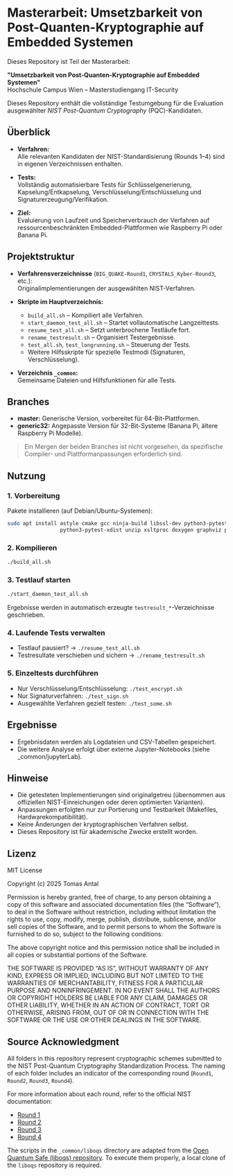 # Masterarbeit: Umsetzbarkeit von Post-Quanten-Kryptographie auf Embedded Systemen

Dieses Repository ist Teil der Masterarbeit:

**"Umsetzbarkeit von Post-Quanten-Kryptographie auf Embedded Systemen"**  
Hochschule Campus Wien – Masterstudiengang IT-Security

Dieses Repository enthält die vollständige Testumgebung für die Evaluation ausgewählter *NIST Post-Quantum Cryptography* (PQC)-Kandidaten.

## Überblick

- **Verfahren:**  
  Alle relevanten Kandidaten der NIST-Standardisierung (Rounds 1–4) sind in eigenen Verzeichnissen enthalten.

- **Tests:**  
  Vollständig automatisierbare Tests für Schlüsselgenerierung, Kapselung/Entkapselung, Verschlüsselung/Entschlüsselung und Signaturerzeugung/Verifikation.

- **Ziel:**  
  Evaluierung von Laufzeit und Speicherverbrauch der Verfahren auf ressourcenbeschränkten Embedded-Plattformen wie Raspberry Pi oder Banana Pi.

## Projektstruktur

- **Verfahrensverzeichnisse** (`BIG_QUAKE-Round1`, `CRYSTALS_Kyber-Round3`, etc.):  
  Originalimplementierungen der ausgewählten NIST-Verfahren.

- **Skripte im Hauptverzeichnis:**
    - `build_all.sh` – Kompiliert alle Verfahren.
    - `start_daemon_test_all.sh` – Startet vollautomatische Langzeittests.
    - `resume_test_all.sh` – Setzt unterbrochene Testläufe fort.
    - `rename_testresult.sh` – Organisiert Testergebnisse.
    - `test_all.sh`, `test_longrunning.sh` – Steuerung der Tests.
    - Weitere Hilfsskripte für spezielle Testmodi (Signaturen, Verschlüsselung).

- **Verzeichnis `_common`:**  
  Gemeinsame Dateien und Hilfsfunktionen für alle Tests.

## Branches

- **master:** Generische Version, vorbereitet für 64-Bit-Plattformen.
- **generic32:** Angepasste Version für 32-Bit-Systeme (Banana Pi, ältere Raspberry Pi Modelle).

> Ein Mergen der beiden Branches ist nicht vorgesehen, da spezifische Compiler- und Plattformanpassungen erforderlich sind.

## Nutzung

### 1. Vorbereitung

Pakete installieren (auf Debian/Ubuntu-Systemen):

```bash
sudo apt install astyle cmake gcc ninja-build libssl-dev python3-pytest \
                 python3-pytest-xdist unzip xsltproc doxygen graphviz python3-yaml valgrind
```

### 2. Kompilieren

```bash
./build_all.sh
```

### 3. Testlauf starten

```bash
./start_daemon_test_all.sh
```

Ergebnisse werden in automatisch erzeugte `testresult_*`-Verzeichnisse geschrieben.

### 4. Laufende Tests verwalten

- Testlauf pausiert?  → `./resume_test_all.sh`
- Testresultate verschieben und sichern  → `./rename_testresult.sh`

### 5. Einzeltests durchführen

- Nur Verschlüsselung/Entschlüsselung: `./test_encrypt.sh`
- Nur Signaturverfahren: `./test_sign.sh`
- Ausgewählte Verfahren gezielt testen: `./test_some.sh`

## Ergebnisse

- Ergebnisdaten werden als Logdateien und CSV-Tabellen gespeichert.
- Die weitere Analyse erfolgt über externe Jupyter-Notebooks (siehe _common/jupyterLab). 

## Hinweise

- Die getesteten Implementierungen sind originalgetreu (übernommen aus offiziellen NIST-Einreichungen oder deren optimierten Varianten).
- Anpassungen erfolgten nur zur Portierung und Testbarkeit (Makefiles, Hardwarekompatibilität).
- Keine Änderungen der kryptographischen Verfahren selbst.
- Dieses Repository ist für akademische Zwecke erstellt worden. 

## Lizenz

MIT License

Copyright (c) 2025 Tomas Antal

Permission is hereby granted, free of charge, to any person obtaining a copy of this software and associated documentation files (the “Software”), to deal in the Software without restriction, including without limitation the rights to use, copy, modify, merge, publish, distribute, sublicense, and/or sell copies of the Software, and to permit persons to whom the Software is furnished to do so, subject to the following conditions:

The above copyright notice and this permission notice shall be included in all copies or substantial portions of the Software.

THE SOFTWARE IS PROVIDED “AS IS”, WITHOUT WARRANTY OF ANY KIND, EXPRESS OR IMPLIED, INCLUDING BUT NOT LIMITED TO THE WARRANTIES OF MERCHANTABILITY, FITNESS FOR A PARTICULAR PURPOSE AND NONINFRINGEMENT. IN NO EVENT SHALL THE AUTHORS OR COPYRIGHT HOLDERS BE LIABLE FOR ANY CLAIM, DAMAGES OR OTHER LIABILITY, WHETHER IN AN ACTION OF CONTRACT, TORT OR OTHERWISE, ARISING FROM, OUT OF OR IN CONNECTION WITH THE SOFTWARE OR THE USE OR OTHER DEALINGS IN THE SOFTWARE.

## Source Acknowledgment

All folders in this repository represent cryptographic schemes submitted to the NIST Post-Quantum Cryptography Standardization Process. The naming of each folder includes an indicator of the corresponding round (`Round1`, `Round2`, `Round3`, `Round4`).

For more information about each round, refer to the official NIST documentation:
- [Round 1](https://csrc.nist.gov/Projects/post-quantum-cryptography/post-quantum-cryptography-standardization/round-1-submissions)
- [Round 2](https://csrc.nist.gov/Projects/post-quantum-cryptography/post-quantum-cryptography-standardization/round-2-submissions)
- [Round 3](https://csrc.nist.gov/Projects/post-quantum-cryptography/post-quantum-cryptography-standardization/round-3-submissions)
- [Round 4](https://csrc.nist.gov/Projects/post-quantum-cryptography/round-4-submissions)

The scripts in the `_common/liboqs` directory are adapted from the [Open Quantum Safe (liboqs) repository](https://github.com/open-quantum-safe/liboqs). To execute them properly, a local clone of the `liboqs` repository is required.
